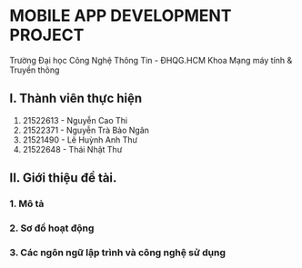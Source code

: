 # MOBILE APP DEVELOPMENT PROJECT
Trường Đại học Công Nghệ Thông Tin - ĐHQG.HCM
Khoa Mạng máy tính & Truyền thông
## I. Thành viên thực hiện
1. 21522613 - Nguyễn Cao Thi
2. 21522371 - Nguyễn Trà Bảo Ngân
3. 21521490 - Lê Huỳnh Anh Thư
4. 21522648 - Thái Nhật Thư 
## II. Giới thiệu đề tài.
### 1. Mô tả
### 2. Sơ đồ hoạt động
### 3. Các ngôn ngữ lập trình và công nghệ sử dụng
